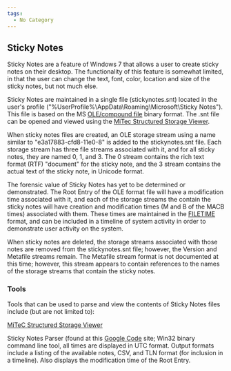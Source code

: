 ```yaml
---
tags:
  - No Category
---
```

## Sticky Notes

Sticky Notes are a feature of Windows 7 that allows a user to create
sticky notes on their desktop. The functionality of this feature is
somewhat limited, in that the user can change the text, font, color,
location and size of the sticky notes, but not much else.

Sticky Notes are maintained in a single file (stickynotes.snt) located
in the user's profile ("%UserProfile%\AppData\Roaming\Microsoft\Sticky
Notes"). This file is based on the MS [OLE/compound
file](https://learn.microsoft.com/en-us/openspecs/windows_protocols/ms-cfb/53989ce4-7b05-4f8d-829b-d08d6148375b?redirectedfrom=MSDN)
binary format. The .snt file can be opened and viewed using the [MiTec
Structured Storage Viewer](http://www.mitec.cz/ssv.html).

When sticky notes files are created, an OLE storage stream using a name
similar to "e3a17883-cfd8-11e0-8" is added to the stickynotes.snt file.
Each storage stream has three file streams associated with it, and for
all sticky notes, they are named 0, 1, and 3. The 0 stream contains the
rich text format (RTF) "document" for the sticky note, and the 3 stream
contains the actual text of the sticky note, in Unicode format.

The forensic value of Sticky Notes has yet to be determined or
demonstrated. The Root Entry of the OLE format file will have a
modification time associated with it, and each of the storage streams
the contain the sticky notes will have creation and modification times
(M and B of the MACB times) associated with them. These times are
maintained in the
[FILETIME](https://learn.microsoft.com/en-us/windows/win32/api/minwinbase/ns-minwinbase-filetime)
format, and can be included in a timeline of system activity in order to
demonstrate user activity on the system.

When sticky notes are deleted, the storage streams associated with those
notes are removed from the stickynotes.snt file; however, the Version
and Metafile streams remain. The Metafile stream format is not
documented at this time; however, this stream appears to contain
references to the names of the storage streams that contain the sticky
notes.

### Tools

Tools that can be used to parse and view the contents of Sticky Notes
files include (but are not limited to):

[MiTeC Structured Storage Viewer](http://www.mitec.cz/ssv.html)

Sticky Notes Parser (found at this [Google
Code](https://code.google.com/archive/p/winforensicaanalysis/downloads)
site; Win32 binary command line tool, all times are displayed in UTC
format. Output formats include a listing of the available notes, CSV,
and TLN format (for inclusion in a timeline). Also displays the
modification time of the Root Entry.